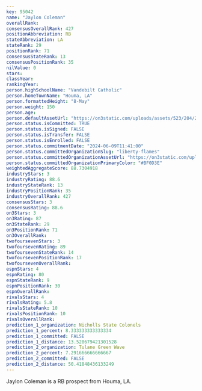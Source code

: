 ```yaml
---
key: 95042
name: "Jaylon Coleman"
overallRank: 
consensusOverallRank: 427
positionAbbreviation: RB
stateAbbreviation: LA
stateRank: 29
positionRank: 71
consensusStateRank: 13
consensusPositionRank: 35
nilValue: 0
stars: 
classYear: 
rankingYear: 
person.highSchoolName: "Vandebilt Catholic"
person.homeTownName: "Houma, LA"
person.formattedHeight: "8-May"
person.weight: 150
person.age: 
person.defaultAssetUrl: "https://on3static.com/uploads/assets/523/204/204523.png"
person.status.isCommitted: TRUE
person.status.isSigned: FALSE
person.status.isTransfer: FALSE
person.status.isEnrolled: FALSE
person.status.commitmentDate: "2024-06-09T11:41:00"
person.status.committedOrganizationSlug: "liberty-flames"
person.status.committedOrganizationAssetUrl: "https://on3static.com/uploads/assets/995/149/149995.svg"
person.status.committedOrganizationPrimaryColor: "#BF0D3E"
weightedAggregateScore: 88.7304918
industryStars: 3
industryRating: 88.6
industryStateRank: 13
industryPositionRank: 35
industryOverallRank: 427
consensusStars: 3
consensusRating: 88.6
on3Stars: 3
on3Rating: 87
on3StateRank: 29
on3PositionRank: 71
on3OverallRank: 
twofoursevenStars: 3
twofoursevenRating: 89
twofoursevenStateRank: 14
twofoursevenPositionRank: 17
twofoursevenOverallRank: 
espnStars: 4
espnRating: 80
espnStateRank: 9
espnPositionRank: 30
espnOverallRank: 
rivalsStars: 4
rivalsRating: 5.8
rivalsStateRank: 10
rivalsPositionRank: 10
rivalsOverallRank: 
prediction_1_organization: Nicholls State Colonels
prediction_1_percent: 8.333333333333334
prediction_1_committed: FALSE
prediction_1_distance: 13.520679421301528
prediction_2_organization: Tulane Green Wave
prediction_2_percent: 7.291666666666667
prediction_2_committed: FALSE
prediction_2_distance: 50.41848436133249
---
```

Jaylon Coleman is a RB prospect from Houma, LA.